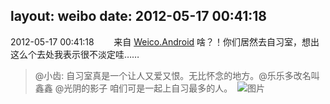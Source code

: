 layout: weibo
date: 2012-05-17 00:41:18
---
2012-05-17 00:41:18  &nbsp;&nbsp;&nbsp;&nbsp;&nbsp;&nbsp; 来自 <a href="http://app.weibo.com/t/feed/l4RWD" rel="nofollow">Weico.Android</a>
啥？！你们居然去自习室，想出这么个去处我表示很不淡定哇……
>  @小齿: 自习室真是一个让人又爱又恨。无比怀念的地方。@乐乐多改名叫鑫鑫 @光阴的影子 咱们可是一起上自习最多的人。 ​​​
>  ![图片](https://ww2.sinaimg.cn/large/4d4bc111jw1dt0i9kknycj.jpg)

